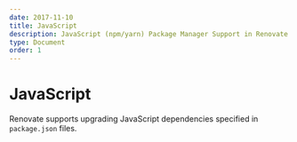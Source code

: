 ```yaml
---
date: 2017-11-10
title: JavaScript
description: JavaScript (npm/yarn) Package Manager Support in Renovate
type: Document
order: 1
---
```


# JavaScript

Renovate supports upgrading JavaScript dependencies specified in `package.json` files.
